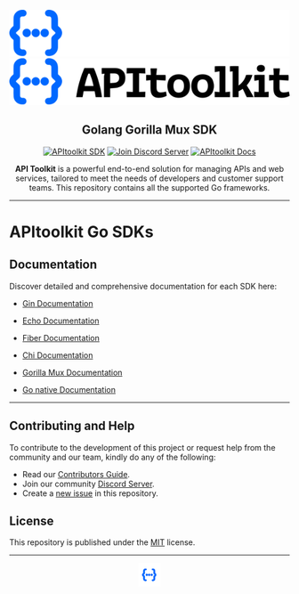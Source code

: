 <div align="center">

![APItoolkit's Logo](https://github.com/apitoolkit/.github/blob/main/images/logo-white.svg?raw=true#gh-dark-mode-only)
![APItoolkit's Logo](https://github.com/apitoolkit/.github/blob/main/images/logo-black.svg?raw=true#gh-light-mode-only)

## Golang Gorilla Mux SDK

[![APItoolkit SDK](https://img.shields.io/badge/APItoolkit-SDK-0068ff?logo=go)](https://github.com/topics/apitoolkit-sdk) [![Join Discord Server](https://img.shields.io/badge/Chat-Discord-7289da)](https://apitoolkit.io/discord?utm_campaign=devrel&utm_medium=github&utm_source=sdks_readme) [![APItoolkit Docs](https://img.shields.io/badge/Read-Docs-0068ff)](https://apitoolkit.io/docs/sdks/golang?utm_campaign=devrel&utm_medium=github&utm_source=sdks_readme)

**API Toolkit** is a powerful end-to-end solution for managing APIs and web services, tailored to meet the needs of developers and customer support teams. This repository contains all the supported Go frameworks.

</div>

---

# APItoolkit Go SDKs

## Documentation

Discover detailed and comprehensive documentation for each SDK here:

- [Gin Documentation](https://apitoolkit.io/docs/sdks/golang/gin?utm_campaign=devrel&utm_medium=github&utm_source=sdks_readme)
- [Echo Documentation](https://apitoolkit.io/docs/sdks/golang/echo?utm_campaign=devrel&utm_medium=github&utm_source=sdks_readme)
- [Fiber Documentation](https://apitoolkit.io/docs/sdks/golang/fiber?utm_campaign=devrel&utm_medium=github&utm_source=sdks_readme)
- [Chi Documentation](https://apitoolkit.io/docs/sdks/golang/chi?utm_campaign=devrel&utm_medium=github&utm_source=sdks_readme)

- [Gorilla Mux Documentation](https://apitoolkit.io/docs/sdks/golang/gorilla?utm_campaign=devrel&utm_medium=github&utm_source=sdks_readme)

- [Go native Documentation](https://apitoolkit.io/docs/sdks/golang/native?utm_campaign=devrel&utm_medium=github&utm_source=sdks_readme)

---
## Contributing and Help

To contribute to the development of this project or request help from the community and our team, kindly do any of the following:
- Read our [Contributors Guide](https://github.com/apitoolkit/.github/blob/main/CONTRIBUTING.md).
- Join our community [Discord Server](https://discord.gg/dEB6EjQnKB).
- Create a [new issue](https://github.com/apitoolkit/apitoolkit-landing/issues/new/choose) in this repository.

## License

This repository is published under the [MIT](LICENSE) license.

---

<div align="center">
    
<a href="https://apitoolkit.io?utm_source=github-sdks" target="_blank" rel="noopener noreferrer"><img src="https://github.com/apitoolkit/.github/blob/main/images/icon.png?raw=true" width="40" /></a>

</div>
